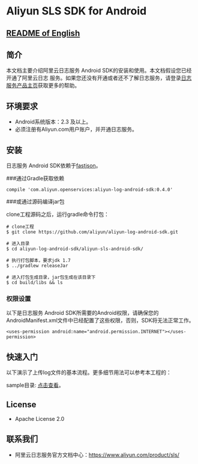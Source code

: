 ﻿# Aliyun SLS SDK for Android

## [README of English](https://github.com/aliyun/aliyun-log-android-sdk/blob/master/README.md)

## 简介

本文档主要介绍阿里云日志服务 Android SDK的安装和使用。本文档假设您已经开通了阿里云日志 服务。如果您还没有开通或者还不了解日志服务，请登录[日志服务产品主页](https://www.aliyun.com/product/sls/)获取更多的帮助。

## 环境要求
- Android系统版本：2.3 及以上。
- 必须注册有Aliyun.com用户账户，并开通日志服务。

## 安装

日志服务 Android SDK依赖于[fastjson](https://github.com/alibaba/fastjson)。

###通过Gradle获取依赖

```
compile 'com.aliyun.openservices:aliyun-log-android-sdk:0.4.0'
```

###或通过源码编译jar包

clone工程源码之后，运行gradle命令打包：

```
# clone工程
$ git clone https://github.com/aliyun/aliyun-log-android-sdk.git

# 进入目录
$ cd aliyun-log-android-sdk/aliyun-sls-android-sdk/

# 执行打包脚本，要求jdk 1.7
$ ../gradlew releaseJar

# 进入打包生成目录，jar包生成在该目录下
$ cd build/libs && ls
```


### 权限设置

以下是日志服务 Android SDK所需要的Android权限，请确保您的AndroidManifest.xml文件中已经配置了这些权限，否则，SDK将无法正常工作。

```
<uses-permission android:name="android.permission.INTERNET"></uses-permission>
```

## 快速入门

以下演示了上传log文件的基本流程。更多细节用法可以参考本工程的：

sample目录: [点击查看](https://github.com/aliyun/aliyun-log-android-sdk/tree/master/app)。


## License
* Apache License 2.0


## 联系我们

* 阿里云日志服务官方文档中心：https://www.aliyun.com/product/sls/

